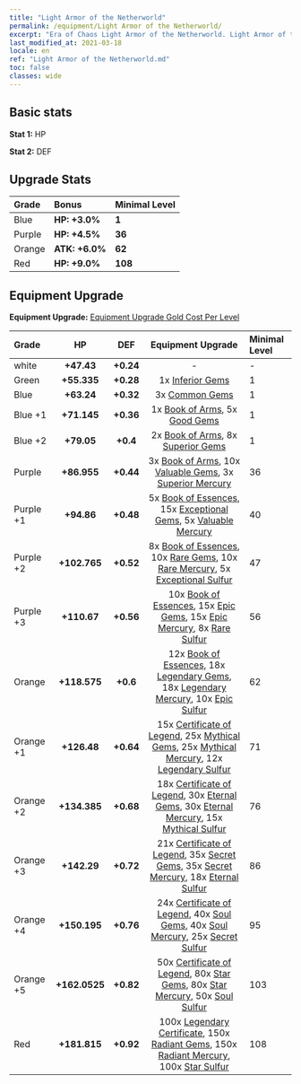 ```yaml
---
title: "Light Armor of the Netherworld"
permalink: /equipment/Light Armor of the Netherworld/
excerpt: "Era of Chaos Light Armor of the Netherworld. Light Armor of the Netherworld"
last_modified_at: 2021-03-18
locale: en
ref: "Light Armor of the Netherworld.md"
toc: false
classes: wide
---
```


## Basic stats
 **Stat 1:** HP

 **Stat 2:** DEF

## Upgrade Stats

  |     Grade    |   Bonus | Minimal Level | 
  |:-------------|:--------|:--------------| 
  | Blue | **HP: +3.0%** | **1** | 
  | Purple | **HP: +4.5%** | **36** | 
  | Orange | **ATK: +6.0%** | **62** | 
  | Red | **HP: +9.0%** | **108** | 


## Equipment Upgrade
 **Equipment Upgrade:** [Equipment Upgrade Gold Cost Per Level](/equipment/EquipmentUpgradeCostPerLevel/) 

  |          Grade      | HP | DEF | Equipment Upgrade | Minimal Level |
  |:--------------------|:---------:|:---------:|:----------------:|:--------------|
  | white | **+47.43** | **+0.24** | - | - |
  | Green | **+55.335** | **+0.28** | 1x [Inferior Gems](/Items/mat_4/) | 1 |
  | Blue | **+63.24** | **+0.32** | 3x [Common Gems](/Items/mat_10/) | 1 |
  | Blue +1 | **+71.145** | **+0.36** | 1x [Book of Arms](/Items/mat_18/), 5x [Good Gems](/Items/mat_16/) | 1 |
  | Blue +2 | **+79.05** | **+0.4** | 2x [Book of Arms](/Items/mat_25/), 8x [Superior Gems](/Items/mat_23/) | 1 |
  | Purple | **+86.955** | **+0.44** | 3x [Book of Arms](/Items/mat_32/), 10x [Valuable Gems](/Items/mat_30/), 3x [Superior Mercury](/Items/mat_21/) | 36 |
  | Purple +1 | **+94.86** | **+0.48** | 5x [Book of Essences](/Items/mat_39/), 15x [Exceptional Gems](/Items/mat_37/), 5x [Valuable Mercury](/Items/mat_28/) | 40 |
  | Purple +2 | **+102.765** | **+0.52** | 8x [Book of Essences](/Items/mat_46/), 10x [Rare Gems](/Items/mat_44/), 10x [Rare Mercury](/Items/mat_42/), 5x [Exceptional Sulfur](/Items/mat_36/) | 47 |
  | Purple +3 | **+110.67** | **+0.56** | 10x [Book of Essences](/Items/mat_53/), 15x [Epic Gems](/Items/mat_51/), 15x [Epic Mercury](/Items/mat_49/), 8x [Rare Sulfur](/Items/mat_43/) | 56 |
  | Orange | **+118.575** | **+0.6** | 12x [Book of Essences](/Items/mat_60/), 18x [Legendary Gems](/Items/mat_58/), 18x [Legendary Mercury](/Items/mat_56/), 10x [Epic Sulfur](/Items/mat_50/) | 62 |
  | Orange +1 | **+126.48** | **+0.64** | 15x [Certificate of Legend](/Items/mat_67/), 25x [Mythical Gems](/Items/mat_65/), 25x [Mythical Mercury](/Items/mat_63/), 12x [Legendary Sulfur](/Items/mat_57/) | 71 |
  | Orange +2 | **+134.385** | **+0.68** | 18x [Certificate of Legend](/Items/mat_74/), 30x [Eternal Gems](/Items/mat_72/), 30x [Eternal Mercury](/Items/mat_70/), 15x [Mythical Sulfur](/Items/mat_64/) | 76 |
  | Orange +3 | **+142.29** | **+0.72** | 21x [Certificate of Legend](/Items/mat_81/), 35x [Secret Gems](/Items/mat_79/), 35x [Secret Mercury](/Items/mat_77/), 18x [Eternal Sulfur](/Items/mat_71/) | 86 |
  | Orange +4 | **+150.195** | **+0.76** | 24x [Certificate of Legend](/Items/mat_88/), 40x [Soul Gems](/Items/mat_86/), 40x [Soul Mercury](/Items/mat_84/), 25x [Secret Sulfur](/Items/mat_78/) | 95 |
  | Orange +5 | **+162.0525** | **+0.82** | 50x [Certificate of Legend](/Items/mat_95/), 80x [Star Gems](/Items/mat_93/), 80x [Star Mercury](/Items/mat_91/), 50x [Soul Sulfur](/Items/mat_85/) | 103 |
  | Red | **+181.815** | **+0.92** | 100x [Legendary Certificate](/Items/mat_102/), 150x [Radiant Gems](/Items/mat_100/), 150x [Radiant Mercury](/Items/mat_98/), 100x [Star Sulfur](/Items/mat_92/) | 108 |

